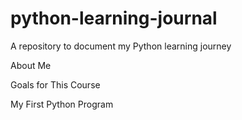 # python-learning-journal
A repository to document my Python learning journey

About Me

Goals for This Course

My First Python Program
